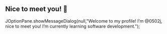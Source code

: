 ## Nice to meet you! 🌻

JOptionPane.showMessageDialog(null,"Welcome to my profile! I’m @0502j, nice to meet you! I’m currently learning software development.");
